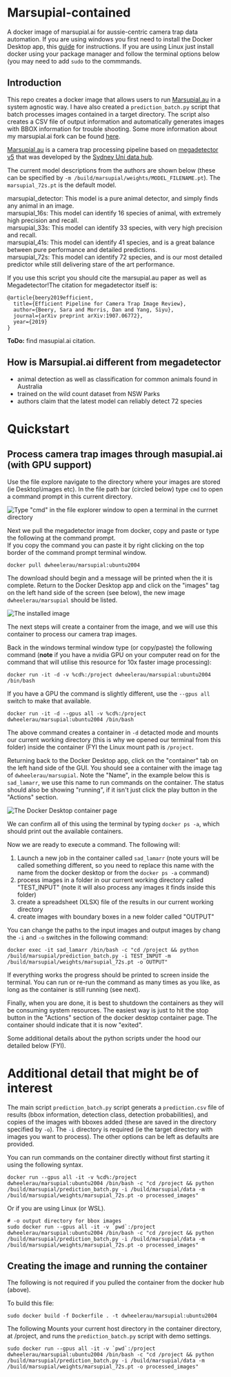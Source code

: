 # Marsupial-contained
A docker image of marsupial.ai for aussie-centric camera trap data automation. If you are using windows you first need to install the Docker Desktop app, 
this [guide](https://github.com/dwheelerau/docker-guide) for instructions. If you are using Linux just install docker using your package manager and follow the 
terminal options below (you may need to add `sudo` to the commmands.  

## Introduction  
This repo creates a docker image that allows users to run [Marsupial.au](https://github.com/Sydney-Informatics-Hub/marsupial) in a system agnostic way. I have also created a `prediction_batch.py` script that batch processes images contained in a target directory. The script also creates a CSV file of output information and automatically generates images with BBOX information for trouble shooting. Some more information about my marsupial.ai fork can be found [here](https://github.com/dwheelerau/marsupial.git).    

[Marsupial.au](https://github.com/Sydney-Informatics-Hub/marsupial) is a camera trap processing pipeline based on [megadetector v5](https://github.com/microsoft/CameraTraps) that was developed by the [Sydney Uni data hub](https://github.com/Sydney-Informatics-Hub). 

The current model descriptions from the authors are shown below (these can be specified by `-m /build/marsupial/weights/MODEL_FILENAME.pt`). The `marsupial_72s.pt` is the default model.  

marsupial_detector: This model is a pure animal detector, and simply finds any animal in an image.  
marsupial_16s: This model can identify 16 species of animal, with extremely high precision and recall.  
marsupial_33s: This model can identify 33 species, with very high precision and recall.  
marsupial_41s: This model can identify 41 species, and is a great balance between pure performance and detailed predictions.  
marsupial_72s: This model can identify 72 species, and is our most detailed predictor while still delivering stare of the art performance.  

If you use this script you should cite the marsupial.au paper as well as Megadetector!The citation for megadetector itself is:  
```
@article{beery2019efficient,
  title={Efficient Pipeline for Camera Trap Image Review},
  author={Beery, Sara and Morris, Dan and Yang, Siyu},
  journal={arXiv preprint arXiv:1907.06772},
  year={2019}
}
```
**ToDo:** find masupial.ai citation.    

## How is Marsupial.ai different from megadetector  
- animal detection as well as classification for common animals found in Australia
- trained on the wild count dataset from NSW Parks
- authors claim that the latest model can reliably detect 72 species

# Quickstart

## Process camera trap images through masupial.ai (with GPU support)  
Use the file explore navigate to the directory where your images are stored (ie Desktop\images etc). In the file path bar (circled below)
type `cmd` to open a command prompt in this current directory.  

![Type "cmd" in the file explorer window to open a terminal in the currnet directory](folder.PNG)

Next we pull the megadetector image from docker, copy and paste or type the following at the command prompt.  
If you copy the command you can paste it by right clicking on the top border of the command prompt terminal window. 

```
docker pull dwheelerau/marsupial:ubuntu2004
```

The download should begin and a message will be printed when the it is complete. Return to the Docker Desktop app and click on the "images" tag on the 
left hand side of the screen (see below), the new image `dwheelerau/marsupial` should be listed.  

![The installed image](dd1.png)

The next steps will create a container from the image, and we will use this container to process our camera trap images.  

Back in the windows terminal window type (or copy/paste) the following command (**note** if you have a nvidia
GPU on your computer read on for the command that will utilise this resource for 10x faster image processing):  
```
docker run -it -d -v %cd%:/project dwheelerau/marsupial:ubuntu2004 /bin/bash
```
If you have a GPU the command is slightly different, use the `--gpus all` switch to make that available.  

```
docker run -it -d --gpus all -v %cd%:/project dwheelerau/marsupial:ubuntu2004 /bin/bash
```

The above command creates a container in `-d` detacted mode and mounts our current working directory (this is why we opened our terminal from this folder)
inside the container (FYI the Linux mount path is `/project`.  

Returning back to the Docker Desktop app, click on the "container" tab on the left hand side of the GUI. You should see a container with the image
tag of `dwheelerau/marsupial`. Note the "Name", in the example below this is `sad_lamarr`, we use this name to run commands on the container. The status
should also be showing "running", if it isn't just click the play button in the "Actions" section.  

![The Docker Desktop container page](dd3.png)  

We can confirm all of this using the terminal by typing `docker ps -a`, which should print out the available containers.  

Now we are ready to execute a command. The following will:  
1) Launch a new job in the container called  `sad_lamarr` (note yours will be called something different, so you need to replace this name with the name from
the docker desktop or from the `docker ps -a` command)  
2) process images in a folder in our current working directory called "TEST_INPUT" (note it will also process any images it finds inside this folder)  
3) create a spreadsheet (XLSX) file of the results in our current working directory  
4) create images with boundary boxes in a new folder called "OUTPUT"

You can change the paths to the input images and output images by chang the `-i` and `-o` switches in the following command:  

```
docker exec -it sad_lamarr /bin/bash -c "cd /project && python /build/marsupial/prediction_batch.py -i TEST_INPUT -m /build/marsupial/weights/marsupial_72s.pt -o OUTPUT"
``` 

If everything works the progress should be printed to screen inside the terminal. You can run or re-run the command as many times as you like, as long 
as the container is still running (see next).  

Finally, when you are done, it is best to shutdown the containers as they will be consuming system resources. The easiest way is just to hit the 
stop button in the "Actions" section of the docker desktop container page. The container should indicate that it is now "exited".  

Some additional details about the python scripts under the hood our detailed below (FYI).  

# Additional detail that might be of interest

The main script `prediction_batch.py` script generats a `prediction.csv` file of results (bbox information, detection class, detection probabilities), and copies of the images with bboxes added (these are saved in the directory specified by `-o`). The `-i` directory is required (ie the target directory with images you want to process). The other options can be left as defaults are provided.

You can run commands on the container directly without first starting it using the following syntax.  
```
docker run --gpus all -it -v %cd%:/project dwheelerau/marsupial:ubuntu2004 /bin/bash -c "cd /project && python /build/marsupial/prediction_batch.py -i /build/marsupial/data -m /build/marsupial/weights/marsupial_72s.pt -o processed_images"
```

Or if you are using Linux (or WSL).  
```
# -o output directory for bbox images
sudo docker run --gpus all -it -v `pwd`:/project dwheelerau/marsupial:ubuntu2004 /bin/bash -c "cd /project && python /build/marsupial/prediction_batch.py -i /build/marsupial/data -m /build/marsupial/weights/marsupial_72s.pt -o processed_images"
```

## Creating the image and running the container
The following is not required if you pulled the container from the docker hub (above).  

To build this file:  

```
sudo docker build -f Dockerfile . -t dwheelerau/marsupial:ubuntu2004
```

The following Mounts your current host directory in the container directory,
at /project, and runs the `prediction_batch.py` script with demo settings.  

 
```
sudo docker run --gpus all -it -v `pwd`:/project dwheelerau/marsupial:ubuntu2004 /bin/bash -c "cd /project && python /build/marsupial/prediction_batch.py -i /build/marsupial/data -m /build/marsupial/weights/marsupial_72s.pt -o processed_images"
```
